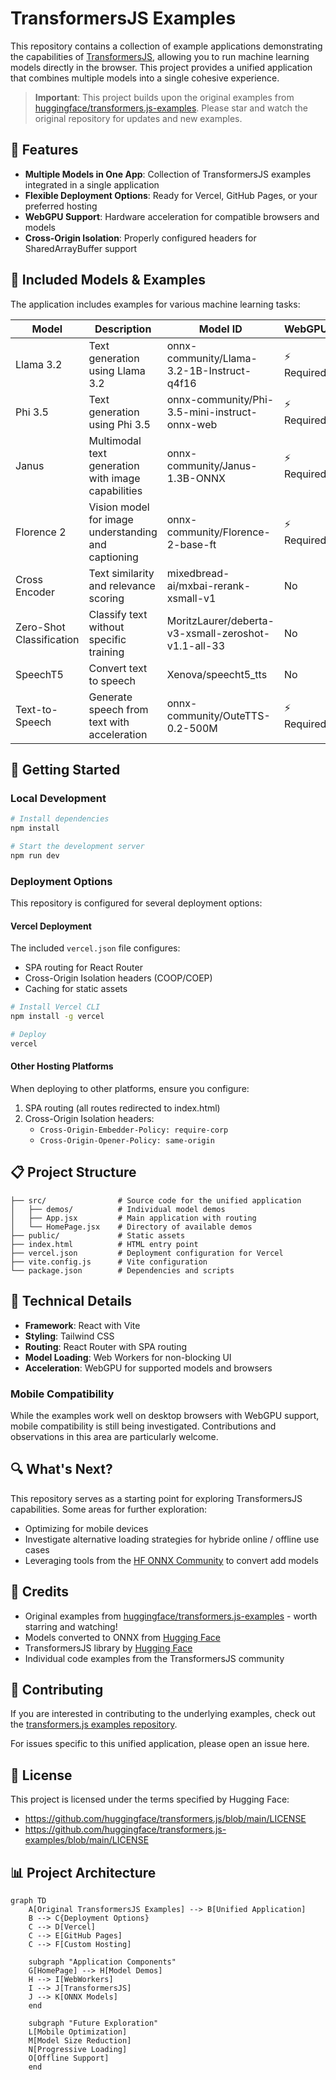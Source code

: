 # TransformersJS Examples

This repository contains a collection of example applications demonstrating the capabilities of [TransformersJS](https://github.com/huggingface/transformers.js), allowing you to run machine learning models directly in the browser. This project provides a unified application that combines multiple models into a single cohesive experience.

> **Important**: This project builds upon the original examples from [huggingface/transformers.js-examples](https://github.com/huggingface/transformers.js-examples). Please star and watch the original repository for updates and new examples.

## 🌟 Features

- **Multiple Models in One App**: Collection of TransformersJS examples integrated in a single application
- **Flexible Deployment Options**: Ready for Vercel, GitHub Pages, or your preferred hosting
- **WebGPU Support**: Hardware acceleration for compatible browsers and models
- **Cross-Origin Isolation**: Properly configured headers for SharedArrayBuffer support

## 🧩 Included Models & Examples

The application includes examples for various machine learning tasks:

| Model | Description | Model ID | WebGPU |
|-------|-------------|----------|--------|
| Llama 3.2 | Text generation using Llama 3.2 | onnx-community/Llama-3.2-1B-Instruct-q4f16 | ⚡ Required |
| Phi 3.5 | Text generation using Phi 3.5 | onnx-community/Phi-3.5-mini-instruct-onnx-web | ⚡ Required |
| Janus | Multimodal text generation with image capabilities | onnx-community/Janus-1.3B-ONNX | ⚡ Required |
| Florence 2 | Vision model for image understanding and captioning | onnx-community/Florence-2-base-ft | ⚡ Required |
| Cross Encoder | Text similarity and relevance scoring | mixedbread-ai/mxbai-rerank-xsmall-v1 | No |
| Zero-Shot Classification | Classify text without specific training | MoritzLaurer/deberta-v3-xsmall-zeroshot-v1.1-all-33 | No |
| SpeechT5 | Convert text to speech | Xenova/speecht5_tts | No |
| Text-to-Speech | Generate speech from text with acceleration | onnx-community/OuteTTS-0.2-500M | ⚡ Required |

## 🚀 Getting Started

### Local Development

```bash
# Install dependencies
npm install

# Start the development server
npm run dev
```

### Deployment Options

This repository is configured for several deployment options:

#### Vercel Deployment

The included `vercel.json` file configures:
- SPA routing for React Router
- Cross-Origin Isolation headers (COOP/COEP)
- Caching for static assets

```bash
# Install Vercel CLI
npm install -g vercel

# Deploy
vercel
```

#### Other Hosting Platforms

When deploying to other platforms, ensure you configure:

1. SPA routing (all routes redirected to index.html)
2. Cross-Origin Isolation headers:
   - `Cross-Origin-Embedder-Policy: require-corp`
   - `Cross-Origin-Opener-Policy: same-origin`

## 📋 Project Structure

```
├── src/                # Source code for the unified application
│   ├── demos/          # Individual model demos
│   ├── App.jsx         # Main application with routing
│   └── HomePage.jsx    # Directory of available demos
├── public/             # Static assets
├── index.html          # HTML entry point
├── vercel.json         # Deployment configuration for Vercel
├── vite.config.js      # Vite configuration
└── package.json        # Dependencies and scripts
```

## 🔧 Technical Details

- **Framework**: React with Vite
- **Styling**: Tailwind CSS
- **Routing**: React Router with SPA routing
- **Model Loading**: Web Workers for non-blocking UI
- **Acceleration**: WebGPU for supported models and browsers

### Mobile Compatibility

While the examples work well on desktop browsers with WebGPU support, mobile compatibility is still being investigated. Contributions and observations in this area are particularly welcome.

## 🔍 What's Next?

This repository serves as a starting point for exploring TransformersJS capabilities. Some areas for further exploration:

- Optimizing for mobile devices
- Investigate alternative loading strategies for hybride online / offline use cases
- Leveraging tools from the [HF ONNX Community](https://huggingface.co/onnx-community) to convert add models

## 🙏 Credits

- Original examples from [huggingface/transformers.js-examples](https://github.com/huggingface/transformers.js-examples) - worth starring and watching!
- Models converted to ONNX from [Hugging Face](https://huggingface.co)
- TransformersJS library by [Hugging Face](https://github.com/huggingface/transformers.js/)
- Individual code examples from the TransformersJS community

## 🤝 Contributing

If you are interested in contributing to the underlying examples, check out the [transformers.js examples repository](https://github.com/huggingface/transformers.js-examples).

For issues specific to this unified application, please open an issue here.

## 📄 License

This project is licensed under the terms specified by Hugging Face:
- https://github.com/huggingface/transformers.js/blob/main/LICENSE
- https://github.com/huggingface/transformers.js-examples/blob/main/LICENSE

## 📊 Project Architecture

```mermaid
graph TD
    A[Original TransformersJS Examples] --> B[Unified Application]
    B --> C{Deployment Options}
    C --> D[Vercel]
    C --> E[GitHub Pages]
    C --> F[Custom Hosting]
    
    subgraph "Application Components"
    G[HomePage] --> H[Model Demos]
    H --> I[WebWorkers]
    I --> J[TransformersJS]
    J --> K[ONNX Models]
    end
    
    subgraph "Future Exploration"
    L[Mobile Optimization]
    M[Model Size Reduction]
    N[Progressive Loading]
    O[Offline Support]
    end
```